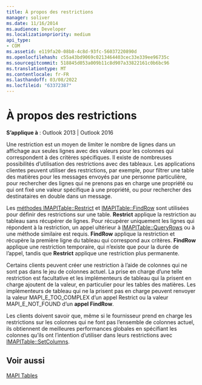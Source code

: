 ```yaml
---
title: À propos des restrictions
manager: soliver
ms.date: 11/16/2014
ms.audience: Developer
ms.localizationpriority: medium
api_type:
- COM
ms.assetid: e119fa20-08b8-4c8d-93fc-56037220890d
ms.openlocfilehash: c55a43bd9069c0213464403cec33e339ee96735c
ms.sourcegitcommit: 518845d053a009b11c8d907a33822161c0b6bc96
ms.translationtype: MT
ms.contentlocale: fr-FR
ms.lasthandoff: 03/08/2022
ms.locfileid: "63372387"
---
```

# <a name="about-restrictions"></a>À propos des restrictions

  
  
**S’applique à** : Outlook 2013 | Outlook 2016 
  
Une restriction est un moyen de limiter le nombre de lignes dans un affichage aux seules lignes avec des valeurs pour les colonnes qui correspondent à des critères spécifiques. Il existe de nombreuses possibilités d’utilisation des restrictions avec des tableaux. Les applications clientes peuvent utiliser des restrictions, par exemple, pour filtrer une table des matières pour les messages envoyés par une personne particulière, pour rechercher des lignes qui ne prenons pas en charge une propriété ou qui ont fixé une valeur spécifique à une propriété, ou pour rechercher des destinataires en double dans un message. 
  
Les [méthodes IMAPITable::Restrict](imapitable-restrict.md) et [IMAPITable::FindRow](imapitable-findrow.md) sont utilisées pour définir des restrictions sur une table. **Restrict** applique la restriction au tableau sans récupérer de lignes. Pour récupérer uniquement les lignes qui répondent à la restriction, un appel ultérieur à [IMAPITable::QueryRows](imapitable-queryrows.md) ou à une méthode similaire est requis. **FindRow** applique la restriction et récupère la première ligne du tableau qui correspond aux critères. **FindRow** applique une restriction temporaire, qui n’existe que pour la durée de l’appel, tandis que **Restrict** applique une restriction plus permanente. 
  
Certains clients peuvent créer une restriction à l’aide de colonnes qui ne sont pas dans le jeu de colonnes actuel. La prise en charge d’une telle restriction est facultative et les implémenteurs de tableau qui la prisent en charge ajoutent de la valeur, en particulier pour les tables des matières. Les implémenteurs de tableau qui ne la prisent pas en charge peuvent renvoyer  la valeur MAPI_E_TOO_COMPLEX d’un appel Restrict ou la valeur MAPI_E_NOT_FOUND d’un **appel FindRow**. 
  
Les clients doivent savoir que, même si le fournisseur prend en charge les restrictions sur les colonnes qui ne font pas l’ensemble de colonnes actuel, ils obtiennent de meilleures performances globales en spécifiant les colonnes qu’ils ont l’intention d’utiliser dans leurs restrictions avec [IMAPITable::SetColumns](imapitable-setcolumns.md).
  
## <a name="see-also"></a>Voir aussi



[MAPI Tables](mapi-tables.md)


